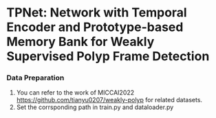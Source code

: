 # TPNet: Network with Temporal Encoder and Prototype-based Memory Bank for Weakly Supervised Polyp Frame Detection

### Data Preparation
1. You can refer to the work of MICCAI2022 https://github.com/tianyu0207/weakly-polyp for related datasets.
2. Set the corrsponding path in train.py and dataloader.py
